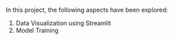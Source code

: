 In this project, the following aspects have been explored:
1) Data Visualization using Streamlit
2) Model Training

